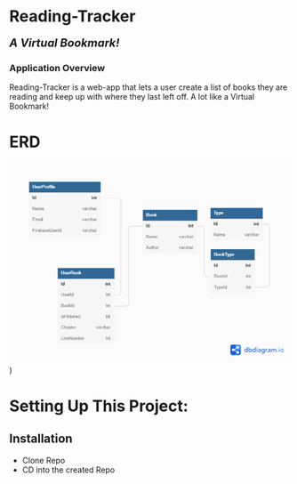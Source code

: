 # Reading-Tracker
<b style="font-size: 20px;"><i>A Virtual Bookmark!</i></b>
### Application Overview

Reading-Tracker is a web-app that lets a user create a list of books they are reading and keep up with where they last left off. A lot like a Virtual Bookmark!

# ERD

![ERD](/Reading-Tracker/client/public/reading--tracker.png)
)

# Setting Up This Project:

## Installation

- Clone Repo
- CD into the created Repo
